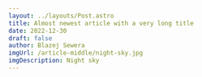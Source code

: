 ```yaml
---
layout: ../layouts/Post.astro
title: Almost newest article with a very long title
date: 2022-12-30
draft: false
author: Blazej Sewera
imgUrl: /article-middle/night-sky.jpg
imgDescription: Night sky
---
```

